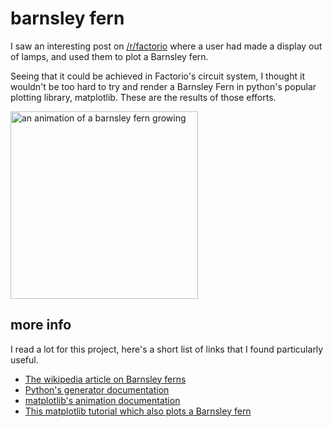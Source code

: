 # barnsley fern
I saw an interesting post on [/r/factorio](https://www.reddit.com/r/factorio/comments/mumy5x/growing_the_barnsley_fern_in_factorio/) where a user had made a display out of lamps, and used them to plot a Barnsley fern.

Seeing that it could be achieved in Factorio's circuit system, I thought it wouldn't be too hard to try and render a Barnsley Fern in python's popular plotting library, matplotlib. These are the results of those efforts.

<img title="barnsley animation" alt="an animation of a barnsley fern growing"  src="https://speen.space/images/fern.gif" width=300>

## more info
I read a lot for this project, here's a short list of links that I found particularly useful.
 - [The wikipedia article on Barnsley ferns](https://en.wikipedia.org/wiki/Barnsley_fern)
 - [Python's generator documentation](https://docs.python.org/3/c-api/gen.html)
 - [matplotlib's animation documentation](https://matplotlib.org/stable/api/animation_api.html?highlight=animation#module-matplotlib.animation)
 - [This matplotlib tutorial which also plots a Barnsley fern](https://scipython.com/book/chapter-7-matplotlib/examples/the-barnsley-fern/)
